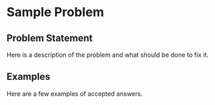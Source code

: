 # Sample Problem

## Problem Statement
Here is a description of the problem and what should be done to fix it.

## Examples
Here are a few examples of accepted answers.